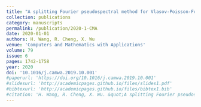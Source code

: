 ```yaml
---
title: "A splitting Fourier pseudospectral method for Vlasov-Poisson-Fokker-Planck system"
collection: publications
category: manuscripts
permalink: /publication/2020-1-CMA
date: 2020-01-01
authors: H. Wang, R. Cheng, X. Wu
venue: 'Computers and Mathematics with Applications'
volume: 79
issue: 6
pages: 1742-1758
year: 2020
doi: '10.1016/j.camwa.2019.10.001'
#paperurl: 'https://doi.org/10.1016/j.camwa.2019.10.001'
#slidesurl: 'http://academicpages.github.io/files/slides1.pdf'
#bibtexurl: 'http://academicpages.github.io/files/bibtex1.bib'
#citation: 'H. Wang, R. Cheng, X. Wu. &quot;A splitting Fourier pseudospectral method for Vlasov-Poisson-Fokker-Planck system.&quot; <i>Computers and Mathematics with Applications</i>. 79(6), 1742-1758, 2020. https://doi.org/10.1016/j.camwa.2019.10.001'
---
```



